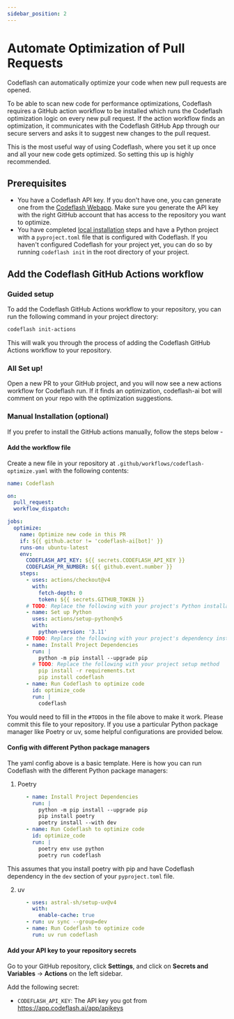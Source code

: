 ```yaml
---
sidebar_position: 2
---
```


# Automate Optimization of Pull Requests
<!--- TODO: Add more pictures to guide better --->

Codeflash can automatically optimize your code when new pull requests are opened.

To be able to scan new code for performance optimizations, Codeflash requires a GitHub action workflow to 
be installed which runs the Codeflash optimization logic on every new pull request.
If the action workflow finds an optimization, it communicates with the Codeflash GitHub 
App through our secure servers and asks it to suggest new changes to the pull request.

This is the most useful way of using Codeflash, where you set it up once and all your new code gets optimized.
So setting this up is highly recommended.

## Prerequisites
- You have a Codeflash API key. If you don't have one, you can generate one from the [Codeflash Webapp](https://app.codeflash.ai/). Make sure you generate the API key with the right GitHub account that has access to the repository you want to optimize.
- You have completed [local installation](/getting-started/local-installation) steps and have a Python project with a `pyproject.toml` file that is configured with Codeflash. If you haven't configured Codeflash for your project yet, you can do so by running `codeflash init` in the root directory of your project.

## Add the Codeflash GitHub Actions workflow

### Guided setup

To add the Codeflash GitHub Actions workflow to your repository, you can run the following command in your project directory:

```bash
codeflash init-actions
```

This will walk you through the process of adding the Codeflash GitHub Actions workflow to your repository.

### All Set up!

Open a new PR to your GitHub project, and you will now see a new actions workflow for Codeflash run. If it finds an optimization,
codeflash-ai bot will comment on your repo with the optimization suggestions.

### Manual Installation (optional)
If you prefer to install the GitHub actions manually, follow the steps below -

#### Add the workflow file
Create a new file in your repository at `.github/workflows/codeflash-optimize.yaml` with the following contents:


```yaml title=".github/workflows/codeflash-optimize.yaml"
name: Codeflash

on:
  pull_request:
  workflow_dispatch:

jobs:
  optimize:
    name: Optimize new code in this PR
    if: ${{ github.actor != 'codeflash-ai[bot]' }}
    runs-on: ubuntu-latest
    env:
      CODEFLASH_API_KEY: ${{ secrets.CODEFLASH_API_KEY }}
      CODEFLASH_PR_NUMBER: ${{ github.event.number }}
    steps:
      - uses: actions/checkout@v4
        with:
          fetch-depth: 0
          token: ${{ secrets.GITHUB_TOKEN }}
      # TODO: Replace the following with your project's Python installation method
      - name: Set up Python
        uses: actions/setup-python@v5
        with:
          python-version: '3.11'
      # TODO: Replace the following with your project's dependency installation method
      - name: Install Project Dependencies
        run: |
          python -m pip install --upgrade pip
        # TODO: Replace the following with your project setup method
          pip install -r requirements.txt
          pip install codeflash
      - name: Run Codeflash to optimize code
        id: optimize_code
        run: |
          codeflash
```
You would need to fill in the `#TODO`s in the file above to make it work. Please commit this file to your repository.
If you use a particular Python package manager like Poetry or uv, some helpful configurations are provided below.

#### Config with different Python package managers

The yaml config above is a basic template. Here is how you can run Codeflash with the different Python package managers:

1. Poetry

```yaml
      - name: Install Project Dependencies
        run: |
          python -m pip install --upgrade pip
          pip install poetry
          poetry install --with dev
      - name: Run Codeflash to optimize code
        id: optimize_code
        run: |
          poetry env use python 
          poetry run codeflash
```
This assumes that you install poetry with pip and have Codeflash dependency in the `dev` section of your `pyproject.toml` file.

2. uv

```yaml
      - uses: astral-sh/setup-uv@v4
        with:
          enable-cache: true
      - run: uv sync --group=dev
      - name: Run Codeflash to optimize code
        run: uv run codeflash
```

#### Add your API key to your repository secrets

Go to your GitHub repository, click **Settings**, and click on **Secrets and
Variables** -> **Actions** on the left sidebar.

Add the following secret:

- `CODEFLASH_API_KEY`: The API key you got from https://app.codeflash.ai/app/apikeys

